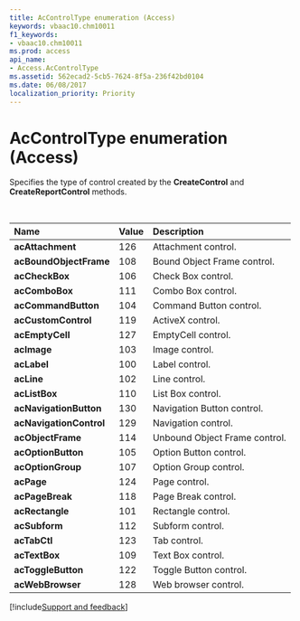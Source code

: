 ```yaml
---
title: AcControlType enumeration (Access)
keywords: vbaac10.chm10011
f1_keywords:
- vbaac10.chm10011
ms.prod: access
api_name:
- Access.AcControlType
ms.assetid: 562ecad2-5cb5-7624-8f5a-236f42bd0104
ms.date: 06/08/2017
localization_priority: Priority
---
```



# AcControlType enumeration (Access)

Specifies the type of control created by the **CreateControl** and **CreateReportControl** methods.

<br/>

|Name|Value|Description|
|:-----|:-----|:-----|
|**acAttachment**|126|Attachment control.|
|**acBoundObjectFrame**|108|Bound Object Frame control.|
|**acCheckBox**|106|Check Box control.|
|**acComboBox**|111|Combo Box control.|
|**acCommandButton**|104|Command Button control.|
|**acCustomControl**|119|ActiveX control.|
|**acEmptyCell**|127|EmptyCell control.|
|**acImage**|103|Image control.|
|**acLabel**|100|Label control.|
|**acLine**|102|Line control.|
|**acListBox**|110|List Box control.|
|**acNavigationButton**|130|Navigation Button control.|
|**acNavigationControl**|129|Navigation control.|
|**acObjectFrame**|114|Unbound Object Frame control.|
|**acOptionButton**|105|Option Button control.|
|**acOptionGroup**|107|Option Group control.|
|**acPage**|124|Page control.|
|**acPageBreak**|118|Page Break control.|
|**acRectangle**|101|Rectangle control.|
|**acSubform**|112|Subform control.|
|**acTabCtl**|123|Tab control.|
|**acTextBox**|109|Text Box control.|
|**acToggleButton**|122|Toggle Button control.|
|**acWebBrowser**|128|Web browser control.|

[!include[Support and feedback](~/includes/feedback-boilerplate.md)]